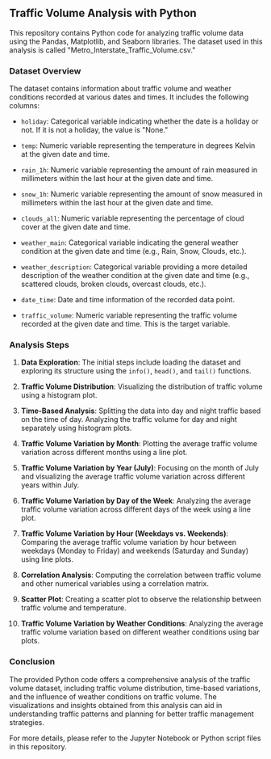 ## Traffic Volume Analysis with Python

This repository contains Python code for analyzing traffic volume data using the Pandas, Matplotlib, and Seaborn libraries. The dataset used in this analysis is called "Metro_Interstate_Traffic_Volume.csv."

### Dataset Overview

The dataset contains information about traffic volume and weather conditions recorded at various dates and times. It includes the following columns:

- `holiday`: Categorical variable indicating whether the date is a holiday or not. If it is not a holiday, the value is "None."

- `temp`: Numeric variable representing the temperature in degrees Kelvin at the given date and time.

- `rain_1h`: Numeric variable representing the amount of rain measured in millimeters within the last hour at the given date and time.

- `snow_1h`: Numeric variable representing the amount of snow measured in millimeters within the last hour at the given date and time.

- `clouds_all`: Numeric variable representing the percentage of cloud cover at the given date and time.

- `weather_main`: Categorical variable indicating the general weather condition at the given date and time (e.g., Rain, Snow, Clouds, etc.).

- `weather_description`: Categorical variable providing a more detailed description of the weather condition at the given date and time (e.g., scattered clouds, broken clouds, overcast clouds, etc.).

- `date_time`: Date and time information of the recorded data point.

- `traffic_volume`: Numeric variable representing the traffic volume recorded at the given date and time. This is the target variable.

### Analysis Steps

1. **Data Exploration**: The initial steps include loading the dataset and exploring its structure using the `info()`, `head()`, and `tail()` functions.

2. **Traffic Volume Distribution**: Visualizing the distribution of traffic volume using a histogram plot.

3. **Time-Based Analysis**: Splitting the data into day and night traffic based on the time of day. Analyzing the traffic volume for day and night separately using histogram plots.

4. **Traffic Volume Variation by Month**: Plotting the average traffic volume variation across different months using a line plot.

5. **Traffic Volume Variation by Year (July)**: Focusing on the month of July and visualizing the average traffic volume variation across different years within July.

6. **Traffic Volume Variation by Day of the Week**: Analyzing the average traffic volume variation across different days of the week using a line plot.

7. **Traffic Volume Variation by Hour (Weekdays vs. Weekends)**: Comparing the average traffic volume variation by hour between weekdays (Monday to Friday) and weekends (Saturday and Sunday) using line plots.

8. **Correlation Analysis**: Computing the correlation between traffic volume and other numerical variables using a correlation matrix.

9. **Scatter Plot**: Creating a scatter plot to observe the relationship between traffic volume and temperature.

10. **Traffic Volume Variation by Weather Conditions**: Analyzing the average traffic volume variation based on different weather conditions using bar plots.

### Conclusion

The provided Python code offers a comprehensive analysis of the traffic volume dataset, including traffic volume distribution, time-based variations, and the influence of weather conditions on traffic volume. The visualizations and insights obtained from this analysis can aid in understanding traffic patterns and planning for better traffic management strategies.

For more details, please refer to the Jupyter Notebook or Python script files in this repository.

